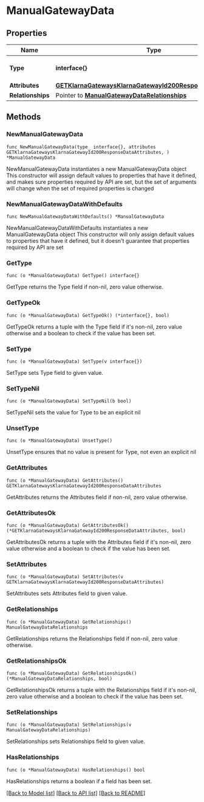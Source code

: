 # ManualGatewayData

## Properties

Name | Type | Description | Notes
------------ | ------------- | ------------- | -------------
**Type** | **interface{}** | The resource&#39;s type | 
**Attributes** | [**GETKlarnaGatewaysKlarnaGatewayId200ResponseDataAttributes**](GETKlarnaGatewaysKlarnaGatewayId200ResponseDataAttributes.md) |  | 
**Relationships** | Pointer to [**ManualGatewayDataRelationships**](ManualGatewayDataRelationships.md) |  | [optional] 

## Methods

### NewManualGatewayData

`func NewManualGatewayData(type_ interface{}, attributes GETKlarnaGatewaysKlarnaGatewayId200ResponseDataAttributes, ) *ManualGatewayData`

NewManualGatewayData instantiates a new ManualGatewayData object
This constructor will assign default values to properties that have it defined,
and makes sure properties required by API are set, but the set of arguments
will change when the set of required properties is changed

### NewManualGatewayDataWithDefaults

`func NewManualGatewayDataWithDefaults() *ManualGatewayData`

NewManualGatewayDataWithDefaults instantiates a new ManualGatewayData object
This constructor will only assign default values to properties that have it defined,
but it doesn't guarantee that properties required by API are set

### GetType

`func (o *ManualGatewayData) GetType() interface{}`

GetType returns the Type field if non-nil, zero value otherwise.

### GetTypeOk

`func (o *ManualGatewayData) GetTypeOk() (*interface{}, bool)`

GetTypeOk returns a tuple with the Type field if it's non-nil, zero value otherwise
and a boolean to check if the value has been set.

### SetType

`func (o *ManualGatewayData) SetType(v interface{})`

SetType sets Type field to given value.


### SetTypeNil

`func (o *ManualGatewayData) SetTypeNil(b bool)`

 SetTypeNil sets the value for Type to be an explicit nil

### UnsetType
`func (o *ManualGatewayData) UnsetType()`

UnsetType ensures that no value is present for Type, not even an explicit nil
### GetAttributes

`func (o *ManualGatewayData) GetAttributes() GETKlarnaGatewaysKlarnaGatewayId200ResponseDataAttributes`

GetAttributes returns the Attributes field if non-nil, zero value otherwise.

### GetAttributesOk

`func (o *ManualGatewayData) GetAttributesOk() (*GETKlarnaGatewaysKlarnaGatewayId200ResponseDataAttributes, bool)`

GetAttributesOk returns a tuple with the Attributes field if it's non-nil, zero value otherwise
and a boolean to check if the value has been set.

### SetAttributes

`func (o *ManualGatewayData) SetAttributes(v GETKlarnaGatewaysKlarnaGatewayId200ResponseDataAttributes)`

SetAttributes sets Attributes field to given value.


### GetRelationships

`func (o *ManualGatewayData) GetRelationships() ManualGatewayDataRelationships`

GetRelationships returns the Relationships field if non-nil, zero value otherwise.

### GetRelationshipsOk

`func (o *ManualGatewayData) GetRelationshipsOk() (*ManualGatewayDataRelationships, bool)`

GetRelationshipsOk returns a tuple with the Relationships field if it's non-nil, zero value otherwise
and a boolean to check if the value has been set.

### SetRelationships

`func (o *ManualGatewayData) SetRelationships(v ManualGatewayDataRelationships)`

SetRelationships sets Relationships field to given value.

### HasRelationships

`func (o *ManualGatewayData) HasRelationships() bool`

HasRelationships returns a boolean if a field has been set.


[[Back to Model list]](../README.md#documentation-for-models) [[Back to API list]](../README.md#documentation-for-api-endpoints) [[Back to README]](../README.md)


